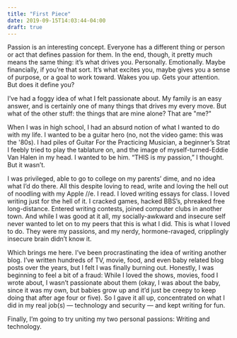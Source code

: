 ```yaml
---
title: "First Piece"
date: 2019-09-15T14:03:44-04:00
draft: true
---
```


Passion is an interesting concept. Everyone has a different thing or person or act that defines passion for them. In the end, though, it pretty much means the same thing: it’s what drives you. Personally. Emotionally. Maybe financially, if you’re that sort. It’s what excites you, maybe gives you a sense of purpose, or a goal to work toward. Wakes you up. Gets your attention. But does it define you?

I’ve had a foggy idea of what I felt passionate about. My family is an easy answer, and is certainly one of many things that drives my every move. But what of the other stuff: the things that are mine alone? That are "me?"

When I was in high school, I had an absurd notion of what I wanted to do with my life. I wanted to be a guitar hero (no, not the video game: this was the '80s). I had piles of Guitar For the Practicing Musician, a beginner’s Strat I feebly tried to play the tablature on, and the image of myself-turned-Eddie Van Halen in my head. I wanted to be him. “THIS is my passion,” I thought. But it wasn’t.

I was privileged, able to go to college on my parents’ dime, and no idea what I’d do there. All this despite loving to read, write and loving the hell out of noodling with my Apple //e. I read. I loved writing essays for class. I loved writing just for the hell of it. I cracked games, hacked BBS’s, phreaked free long-distance. Entered writing contests, joined computer clubs in another town. And while I was good at it all, my socially-awkward and insecure self never wanted to let on to my peers that this is what I did. This is what I loved to do. They were my passions, and my nerdy, hormone-ravaged, cripplingly insecure brain didn’t know it.

Which brings me here. I’ve been procrastinating the idea of writing another blog. I’ve written hundreds of TV, movie, food, and even baby related blog posts over the years, but I felt I was finally burning out. Honestly, I was beginning to feel a bit of a fraud: While I loved the shows, movies, food I wrote about, I wasn’t passionate about them (okay, I was about the baby, since it was my own, but babies grow up and it’d just be creepy to keep doing that after age four or five). So I gave it all up, concentrated on what I did in my real job(s) — technology and security — and kept writing for fun.

Finally, I’m going to try uniting my two personal passions: Writing and technology.
